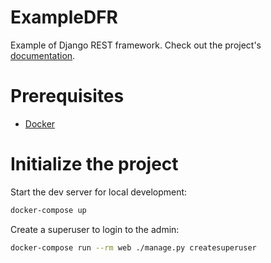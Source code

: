 # ExampleDFR

Example of Django REST framework. Check out the project's [documentation](http://GoberInfinity.github.io/ExampleDFR/).

# Prerequisites

- [Docker](https://docs.docker.com/docker-for-mac/install/)

# Initialize the project

Start the dev server for local development:

```bash
docker-compose up
```

Create a superuser to login to the admin:

```bash
docker-compose run --rm web ./manage.py createsuperuser
```
